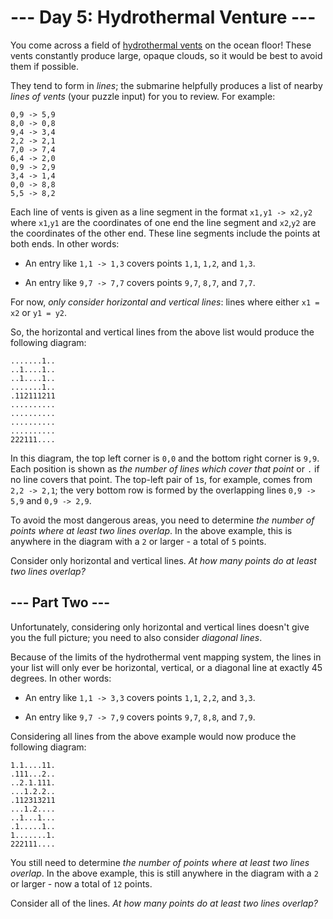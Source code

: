 # --- Day 5: Hydrothermal Venture ---

You come across a field of [hydrothermal vents](https://en.wikipedia.org/wiki/Hydrothermal_vent) on the ocean floor!
These vents constantly produce large, opaque clouds, so it would be best to avoid them if possible.

They tend to form in *lines*; the submarine helpfully produces a list of nearby *lines of vents* (your puzzle input) for
you to review. For example:

```
0,9 -> 5,9
8,0 -> 0,8
9,4 -> 3,4
2,2 -> 2,1
7,0 -> 7,4
6,4 -> 2,0
0,9 -> 2,9
3,4 -> 1,4
0,0 -> 8,8
5,5 -> 8,2
```

Each line of vents is given as a line segment in the format `x1,y1 -> x2,y2` where `x1`,`y1` are the coordinates of one
end the line segment and `x2`,`y2` are the coordinates of the other end. These line segments include the points at both
ends. In other words:


 - An entry like `1,1 -> 1,3` covers points `1,1`, `1,2`, and `1,3`.

 - An entry like `9,7 -> 7,7` covers points `9,7`, `8,7`, and `7,7`.


For now, *only consider horizontal and vertical lines*: lines where either `x1 = x2` or `y1 = y2`.

So, the horizontal and vertical lines from the above list would produce the following diagram:

```
.......1..
..1....1..
..1....1..
.......1..
.112111211
..........
..........
..........
..........
222111....
```

In this diagram, the top left corner is `0,0` and the bottom right corner is `9,9`. Each position is shown as *the
number of lines which cover that point* or `.` if no line covers that point. The top-left pair of `1`s, for example,
comes from `2,2 -> 2,1`; the very bottom row is formed by the overlapping lines `0,9 -> 5,9` and `0,9 -> 2,9`.

To avoid the most dangerous areas, you need to determine *the number of points where at least two lines overlap*. In the
above example, this is anywhere in the diagram with a `2` or larger - a total of `5` points.

Consider only horizontal and vertical lines. *At how many points do at least two lines overlap?*

## --- Part Two ---

Unfortunately, considering only horizontal and vertical lines doesn't give you the full picture; you need to also
consider *diagonal lines*.

Because of the limits of the hydrothermal vent mapping system, the lines in your list will only ever be horizontal,
vertical, or a diagonal line at exactly 45 degrees. In other words:


 - An entry like `1,1 -> 3,3` covers points `1,1`, `2,2`, and `3,3`.

 - An entry like `9,7 -> 7,9` covers points `9,7`, `8,8`, and `7,9`.


Considering all lines from the above example would now produce the following diagram:

```
1.1....11.
.111...2..
..2.1.111.
...1.2.2..
.112313211
...1.2....
..1...1...
.1.....1..
1.......1.
222111....
```

You still need to determine *the number of points where at least two lines overlap*. In the above example, this is still
anywhere in the diagram with a `2` or larger - now a total of `12` points.

Consider all of the lines. *At how many points do at least two lines overlap?*



